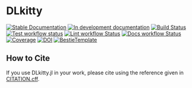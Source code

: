 # DLkitty

[![Stable Documentation](https://img.shields.io/badge/docs-stable-blue.svg)](https://CellBH.github.io/DLkitty.jl/stable)
[![In development documentation](https://img.shields.io/badge/docs-dev-blue.svg)](https://CellBH.github.io/DLkitty.jl/dev)
[![Build Status](https://github.com/CellBH/DLkitty.jl/workflows/Test/badge.svg)](https://github.com/CellBH/DLkitty.jl/actions)
[![Test workflow status](https://github.com/CellBH/DLkitty.jl/actions/workflows/Test.yml/badge.svg?branch=main)](https://github.com/CellBH/DLkitty.jl/actions/workflows/Test.yml?query=branch%3Amain)
[![Lint workflow Status](https://github.com/CellBH/DLkitty.jl/actions/workflows/Lint.yml/badge.svg?branch=main)](https://github.com/CellBH/DLkitty.jl/actions/workflows/Lint.yml?query=branch%3Amain)
[![Docs workflow Status](https://github.com/CellBH/DLkitty.jl/actions/workflows/Docs.yml/badge.svg?branch=main)](https://github.com/CellBH/DLkitty.jl/actions/workflows/Docs.yml?query=branch%3Amain)
[![Coverage](https://codecov.io/gh/CellBH/DLkitty.jl/branch/main/graph/badge.svg)](https://codecov.io/gh/CellBH/DLkitty.jl)
[![DOI](https://zenodo.org/badge/DOI/FIXME)](https://doi.org/FIXME)
[![BestieTemplate](https://img.shields.io/endpoint?url=https://raw.githubusercontent.com/JuliaBesties/BestieTemplate.jl/main/docs/src/assets/badge.json)](https://github.com/JuliaBesties/BestieTemplate.jl)

## How to Cite

If you use DLkitty.jl in your work, please cite using the reference given in [CITATION.cff](https://github.com/CellBH/DLkitty.jl/blob/main/CITATION.cff).

